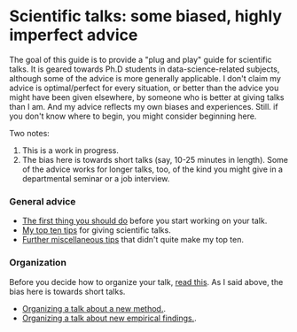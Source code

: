 # Scientific talks: some biased, highly imperfect advice

The goal of this guide is to provide a "plug and play" guide for scientific talks.  It is geared towards Ph.D students in data-science-related subjects, although some of the advice is more generally applicable.  I don't claim my advice is optimal/perfect for every situation, or better than the advice you might have been given elsewhere, by someone who is better at giving talks than I am.  And my advice reflects my own biases and experiences.  Still. if you don't know where to begin, you might consider beginning here.  

Two notes:  
1) This is a work in progress.  
2) The bias here is towards short talks (say, 10-25 minutes in length).  Some of the advice works for longer talks, too, of the kind you might give in a departmental seminar or a job interview.  

### General advice  

- [The first thing you should do](md/first_thing.md) before you start working on your talk.  
- [My top ten tips](md/top_ten.md) for giving scientific talks.  
- [Further miscellaneous tips](md/misc.md) that didn't quite make my top ten.  

### Organization  

Before you decide how to organize your talk, [read this](md/first_thing.md).  As I said above, the bias here is towards short talks.  

- [Organizing a talk about a new method.](md/org_methods.md).  
- [Organizing a talk about new empirical findings.](md/org_results.md).  
  

